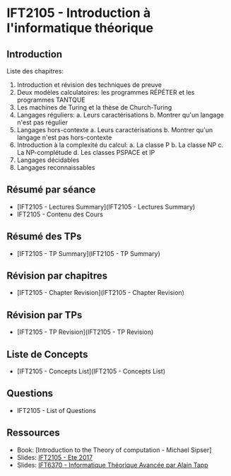 # IFT2105 - Introduction à l'informatique théorique

## Introduction

Liste des chapitres:
1. Introduction et révision des techniques de preuve
2. Deux modèles calculatoires: les programmes RÉPÉTER et les programmes TANTQUE
3. Les machines de Turing et la thèse de Church-Turing
4. Langages réguliers:
    a. Leurs caractérisations
    b. Montrer qu'un langage n'est pas régulier
5. Langages hors-contexte
    a. Leurs caractérisations
    b. Montrer qu'un langage n'est pas hors-contexte
6. Introduction à la complexité du calcul:
    a. La classe P
    b. La classe NP
    c. La NP-complétude
    d. Les classes PSPACE et IP
7. Langages décidables
8. Langages reconnaissables

## Résumé par séance

- [IFT2105 - Lectures Summary](IFT2105 - Lectures Summary)
- IFT2105 - Contenu des Cours

## Résumé des TPs

- [IFT2105 - TP Summary](IFT2105 - TP Summary)

## Révision par chapitres

- [IFT2105 - Chapter Revision](IFT2105 - Chapter Revision)

## Révision par TPs

- [IFT2105 - TP Revision](IFT2105 - TP Revision)


## Liste de Concepts

- [IFT2105 - Concepts List](IFT2105 - Concepts List)

## Questions

- IFT2105 - List of Questions

## Ressources

- Book: [Introduction to the Theory of computation - Michael Sipser]
- Slides: [IFT2105 - Ete 2017](http://www.iro.umontreal.ca/~pift2105/Current/notes.html)
- Slides: [IFT6370 - Informatique Théorique Avancée par Alain Tapp](https://sites.google.com/view/alain-tapp-mila/enseignement/informatique-th%C3%A9orique)
